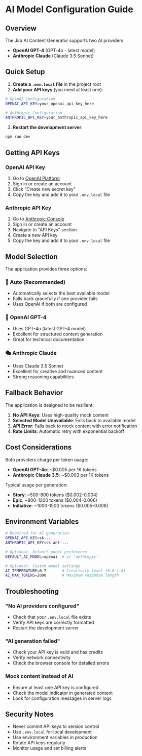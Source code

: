 # AI Model Configuration Guide

## Overview

The Jira AI Content Generator supports two AI providers:
- **OpenAI GPT-4** (GPT-4o - latest model)
- **Anthropic Claude** (Claude 3.5 Sonnet)

## Quick Setup

1. **Create a `.env.local` file** in the project root
2. **Add your API keys** (you need at least one):

```bash
# OpenAI Configuration
OPENAI_API_KEY=your_openai_api_key_here

# Anthropic Configuration  
ANTHROPIC_API_KEY=your_anthropic_api_key_here
```

3. **Restart the development server**:
```bash
npm run dev
```

## Getting API Keys

### OpenAI API Key
1. Go to [OpenAI Platform](https://platform.openai.com/api-keys)
2. Sign in or create an account
3. Click "Create new secret key"
4. Copy the key and add it to your `.env.local` file

### Anthropic API Key
1. Go to [Anthropic Console](https://console.anthropic.com/)
2. Sign in or create an account
3. Navigate to "API Keys" section
4. Create a new API key
5. Copy the key and add it to your `.env.local` file

## Model Selection

The application provides three options:

### 🤖 Auto (Recommended)
- Automatically selects the best available model
- Falls back gracefully if one provider fails
- Uses OpenAI if both are configured

### 🧠 OpenAI GPT-4
- Uses GPT-4o (latest GPT-4 model)
- Excellent for structured content generation
- Great for technical documentation

### 🎭 Anthropic Claude
- Uses Claude 3.5 Sonnet
- Excellent for creative and nuanced content
- Strong reasoning capabilities

## Fallback Behavior

The application is designed to be resilient:

1. **No API Keys**: Uses high-quality mock content
2. **Selected Model Unavailable**: Falls back to available model
3. **API Error**: Falls back to mock content with error notification
4. **Rate Limits**: Automatic retry with exponential backoff

## Cost Considerations

Both providers charge per token usage:

- **OpenAI GPT-4o**: ~$0.005 per 1K tokens
- **Anthropic Claude 3.5**: ~$0.003 per 1K tokens

Typical usage per generation:
- **Story**: ~500-800 tokens ($0.002-0.004)
- **Epic**: ~800-1200 tokens ($0.004-0.006)  
- **Initiative**: ~1000-1500 tokens ($0.005-0.008)

## Environment Variables

```bash
# Required for AI generation
OPENAI_API_KEY=sk-...
ANTHROPIC_API_KEY=sk-ant-...

# Optional: Default model preference
DEFAULT_AI_MODEL=openai  # or 'anthropic'

# Optional: Custom model settings
AI_TEMPERATURE=0.7       # Creativity level (0.0-1.0)
AI_MAX_TOKENS=2000       # Maximum response length
```

## Troubleshooting

### "No AI providers configured"
- Check that your `.env.local` file exists
- Verify API keys are correctly formatted
- Restart the development server

### "AI generation failed"
- Check your API key is valid and has credits
- Verify network connectivity
- Check the browser console for detailed errors

### Mock content instead of AI
- Ensure at least one API key is configured
- Check the model indicator in generated content
- Look for configuration messages in server logs

## Security Notes

- Never commit API keys to version control
- Use `.env.local` for local development
- Use environment variables in production
- Rotate API keys regularly
- Monitor usage and set billing alerts 